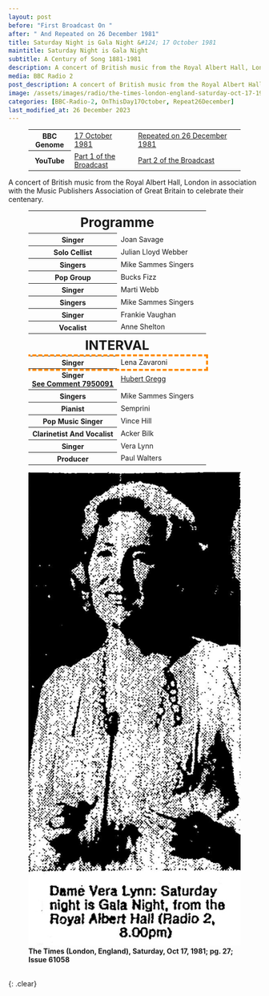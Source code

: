 ```yaml
---
layout: post
before: "First Broadcast On "
after: " And Repeated on 26 December 1981"
title: Saturday Night is Gala Night &#124; 17 October 1981
maintitle: Saturday Night is Gala Night
subtitle: A Century of Song 1881-1981
description: A concert of British music from the Royal Albert Hall, London in association with the Music Publishers Association of Great Britain to celebrate their centenary.
media: BBC Radio 2
post_description: A concert of British music from the Royal Albert Hall, London in association with the Music Publishers Association of Great Britain to celebrate their centenary.
image: /assets/images/radio/the-times-london-england-saturday-oct-17-1981-pg-27-issue.jpg
categories: [BBC-Radio-2, OnThisDay17October, Repeat26December]
last_modified_at: 26 December 2023
---
```


<figure class="fig3">
<table>
<tr>
<th colspan="3" style="width:20%;">BBC Genome</th>
<td style="width:30%;"><a class="external-link" href="https://genome.ch.bbc.co.uk/schedules/radio2/1981-10-17#at-20.00">17 October 1981</a></td>
<td style="width:50%;"><a class="external-link" href="https://genome.ch.bbc.co.uk/schedules/radio2/1981-12-26#at-20.00">Repeated on 26 December 1981</a></td>
</tr>
<tr>
<th colspan="3" style="width:20%;">YouTube</th>
<td style="width:30%;"><a class="external-link" href="https://www.youtube.com/watch?v=9I_YxWWujl4?si">Part 1 of the Broadcast</a></td>
<td style="width:50%;"><a class="external-link" href="https://www.youtube.com/watch?v=UblmGfMCl1o">Part 2 of the Broadcast</a></td>
</tr>
</table>
</figure>

A concert of British music from the Royal Albert Hall, London in association with the Music Publishers Association of Great Britain to celebrate their centenary.

<figure class="fig1">
<table>
<tr><th colspan="2" class="h3">Programme</th></tr>
<tr><th class="width">Singer</th><td class="width">Joan Savage</td></tr>
<tr><th>Solo Cellist</th><td>Julian Lloyd Webber</td></tr>
<tr><th>Singers</th><td>Mike Sammes Singers</td></tr>
<tr><th>Pop Group</th><td>Bucks Fizz</td></tr>
<tr><th>Singer</th><td>Marti Webb</td></tr>
<tr><th>Singers</th><td>Mike Sammes Singers</td></tr>
<tr><th>Singer</th><td>Frankie Vaughan</td></tr>
<tr><th>Vocalist</th><td>Anne Shelton</td></tr>
<tr><th colspan="2" class="h3">INTERVAL</th></tr>
<tr style="outline: 4px dashed darkorange;" id="lz"><th>Singer</th><td>Lena Zavaroni</td></tr>
<tr><th>Singer<br /><a class="external-link" href="https://github.com/FanzOfLenaZavaroni/fanzoflenazavaroni.github.io/discussions/34#discussioncomment-7950091">See Comment 7950091</a></th><td><a class="external-link" href="https://en.wikipedia.org/wiki/Hubert_Gregg">Hubert Gregg</a></td></tr>
<tr><th>Singers</th><td>Mike Sammes Singers</td></tr>
<tr><th>Pianist</th><td>Semprini</td></tr>
<tr><th>Pop Music Singer</th><td>Vince Hill</td></tr>
<tr><th>Clarinetist And Vocalist</th><td>Acker Bilk</td></tr>
<tr><th>Singer</th><td>Vera Lynn</td></tr>
<tr><th>Producer</th><td>Paul Walters</td></tr>
</table>
</figure>

<figure class="fig2">
<img src="/assets/images/radio/the-times-london-england-saturday-oct-17-1981-pg-27-issue.jpg" class="full-width">
<figcaption>
<strong>The Times (London, England), Saturday, Oct 17, 1981; pg. 27; Issue 61058</strong>
</figcaption>
</figure>

<br />{: .clear}

<style>
.h3 {font-size: 26px; text-align:center;}
.width {width:50%;}
</style>
